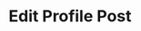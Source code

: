 ---
title: Edit Profile Post
excerpt: |-
  Edit a profile post.

  Required scopes:
  + **post**
api:
  file: lolzteam-public-api-forum.json
  operationId: ProfilePosts.Edit
deprecated: false
hidden: false
metadata:
  title: ''
  description: ''
  robots: index
next:
  description: ''
---